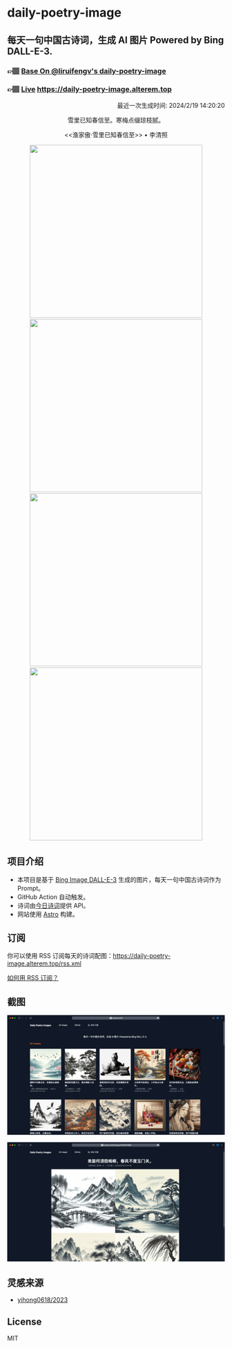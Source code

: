 
# daily-poetry-image

## 每天一句中国古诗词，生成 AI 图片 Powered by Bing DALL-E-3.

### 👉🏽 [Base On @liruifengv's daily-poetry-image](https://github.com/liruifengv/daily-poetry-image)

### 👉🏽 [Live](https://daily-poetry-image.alterem.top/) https://daily-poetry-image.alterem.top

<p align="right">
  最近一次生成时间: 2024/2/19 14:20:20
</p>
<p align="center">
雪里已知春信至。寒梅点缀琼枝腻。
</p>
<p align="center">
<<渔家傲·雪里已知春信至>> • 李清照
</p>
<p align="center">
<img src="https://tse2.mm.bing.net/th/id/OIG2.GYf6V7elv0w_XA1ipPPG" height="400" width="400" />
<img src="https://tse4.mm.bing.net/th/id/OIG2.HwV9lQEF1Omoaf4ebcO4" height="400" width="400" />
<img src="https://tse2.mm.bing.net/th/id/OIG2.Ma_utqh8fL2gJ2v9o1tQ" height="400" width="400" />
<img src="https://tse4.mm.bing.net/th/id/OIG2.rFz1g7qt19puK.NT5TMN" height="400" width="400" />
</p>

## 项目介绍

-   本项目是基于 [Bing Image DALL-E-3](https://www.bing.com/images/create) 生成的图片，每天一句中国古诗词作为 Prompt。
-   GitHub Action 自动触发。
-   诗词由[今日诗词](https://www.jinrishici.com/)提供 API。
-   网站使用 [Astro](https://astro.build) 构建。

## 订阅

你可以使用 RSS 订阅每天的诗词配图：https://daily-poetry-image.alterem.top/rss.xml

[如何用 RSS 订阅？](https://zhuanlan.zhihu.com/p/55026716)

## 截图

![图片列表](./screenshots/Snipaste_2023-12-28_21-00-26.png)

![图片详情](./screenshots/Snipaste_2023-12-28_21-00-53.png)

## 灵感来源

-   [yihong0618/2023](https://github.com/yihong0618/2023)

## License

MIT

